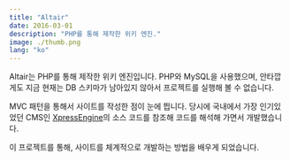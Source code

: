 ```yaml
---
title: "Altair"
date: 2016-03-01
description: "PHP를 통해 제작한 위키 엔진."
image: ./thumb.png
lang: "ko"
---
```

Altair는 PHP를 통해 제작한 위키 엔진입니다. PHP와 MySQL을 사용했으며, 안타깝게도 지금 현재는 DB 스키마가 남아있지 않아서 프로젝트를 실행해 볼 수 없습니다.

MVC 패턴을 통해서 사이트를 작성한 점이 눈에 띕니다. 당시에 국내에서 가장 인기있었던 CMS인 [XpressEngine](https://github.com/xpressengine/xpressengine)의 소스 코드를 참조해 코드를 해석해 가면서 개발했습니다.

이 프로젝트를 통해, 사이트를 체계적으로 개발하는 방법을 배우게 되었습니다.